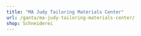 ```yaml
---
title: "MA Judy Tailoring Materials Center"
url: /ganta/ma-judy-tailoring-materials-center/
shop: Schneiderei
---
```

